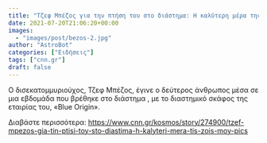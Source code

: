 ```yaml
---
title: "Τζεφ Μπέζος για την πτήση του στο διάστημα: Η καλύτερη μέρα της ζωής μου"
date: 2021-07-20T21:06:20+00:00
images:
  - "images/post/bezos-2.jpg"
author: "AstroBot"
categories: ["Ειδήσεις"]
tags: ["cnn.gr"]
draft: false
---
```


Ο δισεκατομμυριούχος, Τζεφ Μπέζος, έγινε ο δεύτερος άνθρωπος μέσα σε μια εβδομάδα που βρέθηκε στο διάστημα , με το διαστημικό σκάφος της εταιρίας του, «Blue Origin».

Διαβάστε περισσότερα: https://www.cnn.gr/kosmos/story/274900/tzef-mpezos-gia-tin-ptisi-toy-sto-diastima-h-kalyteri-mera-tis-zois-moy-pics
